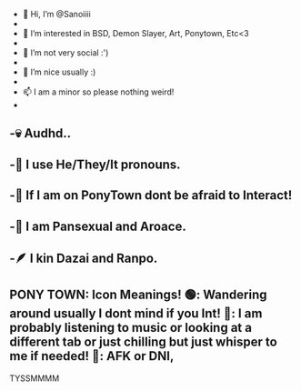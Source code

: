 - 👋 Hi, I’m @Sanoiiii
- 
- 👀 I’m interested in BSD, Demon Slayer, Art, Ponytown, Etc<3
- 
- 🌱 I’m not very social :')
- 
- 💞️ I’m nice usually :)
- 
- 📫 I am a minor so please nothing weird!
- 
-💀 Audhd..
-
-🌸 I use He/They/It pronouns.
-
-🎀 If I am on PonyTown dont be afraid to Interact!
-
-🌈 I am Pansexual and Aroace.
-
-🪶 I kin Dazai and Ranpo.
-
PONY TOWN: Icon Meanings!
🟢: Wandering around usually I dont mind if you Int!
🌙: I am probably listening to music or looking at a different tab or just chilling but just whisper to me if needed!
🔴: AFK or DNI,
-------------------------------
TYSSMMMM
